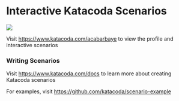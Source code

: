 # Interactive Katacoda Scenarios

[![](http://shields.katacoda.com/katacoda/acabarbaye/count.svg)](https://www.katacoda.com/acabarbaye "Get your profile on Katacoda.com")

Visit https://www.katacoda.com/acabarbaye to view the profile and interactive scenarios

### Writing Scenarios
Visit https://www.katacoda.com/docs to learn more about creating Katacoda scenarios

For examples, visit https://github.com/katacoda/scenario-example
